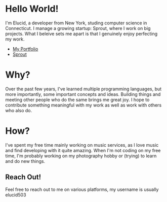 # Hello World!
I'm Elucid, a developer from New York, studing computer science in Connecticut. I manage a growing startup: Sprout, where I work on big projects. What I beleive sets me apart is that I genuinely enjoy perfecting my work. 

- [My Portfolio](https://elucid.vip)
- [Sprout](https://sproutsoftware.xyz)

# Why?
Over the past few years, I've learned multiple programming languages, but more importantly, some important concepts and ideas. Building things and meeting other people who do the same brings me great joy. I hope to contribute something meaningful with my work as well as work with others who also do.

# How?
I've spent my free time mainly working on music services, as I love music and find developing with it quite amazing. When I'm not coding on my free time, I'm probably working on my photography hobby or (trying) to learn and do new things. 

## Reach Out!
Feel free to reach out to me on various platforms, my username is usually elucid503

